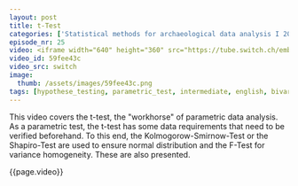 ```yaml
---
layout: post
title: t-Test
categories: ['Statistical methods for archaeological data analysis I 2019']
episode_nr: 25
video: <iframe width="640" height="360" src="https://tube.switch.ch/embed/59fee43c" frameborder="0" webkitallowfullscreen mozallowfullscreen allowfullscreen></iframe>
video_id: 59fee43c
video_src: switch
image:
  thumb: /assets/images/59fee43c.png
tags: [hypothese_testing, parametric_test, intermediate, english, bivariate]
---
```


This video covers the t-test, the "workhorse" of parametric data analysis. As a parametric test, the t-test has some data requirements that need to be verified beforehand. To this end, the Kolmogorow-Smirnow-Test or the Shapiro-Test are used to ensure normal distribution and the F-Test for variance homogeneity. These are also presented.
<!--more-->
{{page.video}}
